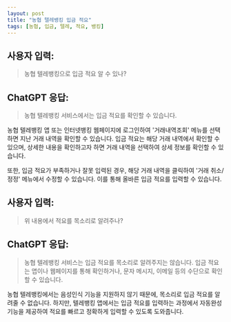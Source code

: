 ```yaml
---
layout: post
title: "농협 텔레뱅킹 입금 적요"
tags: [농협, 입금, 텔레, 적요, 뱅킹]
---
```


## 사용자 입력:
> 농협 텔레뱅킹으로 입금 적요 알 수 있나?

## ChatGPT 응답:
> 농협 텔레뱅킹 서비스에서는 입금 적요를 확인할 수 있습니다. 

농협 텔레뱅킹 앱 또는 인터넷뱅킹 웹페이지에 로그인하여 '거래내역조회' 메뉴를 선택하면 지난 거래 내역을 확인할 수 있습니다. 입금 적요는 해당 거래 내역에서 확인할 수 있으며, 상세한 내용을 확인하고자 하면 거래 내역을 선택하여 상세 정보를 확인할 수 있습니다.

또한, 입금 적요가 부족하거나 잘못 입력된 경우, 해당 거래 내역을 클릭하여 '거래 취소/정정' 메뉴에서 수정할 수 있습니다. 이를 통해 올바른 입금 적요를 입력할 수 있습니다.

## 사용자 입력:
> 위 내용에서 적요를 목소리로 알려주나?

## ChatGPT 응답:
> 농협 텔레뱅킹 서비스는 입금 적요를 목소리로 알려주지는 않습니다. 입금 적요는 앱이나 웹페이지를 통해 확인하거나, 문자 메시지, 이메일 등의 수단으로 확인할 수 있습니다. 

농협 텔레뱅킹에서는 음성인식 기능을 지원하지 않기 때문에, 목소리로 입금 적요를 알려줄 수 없습니다. 하지만, 텔레뱅킹 앱에서는 입금 적요를 입력하는 과정에서 자동완성 기능을 제공하여 적요를 빠르고 정확하게 입력할 수 있도록 도와줍니다.

